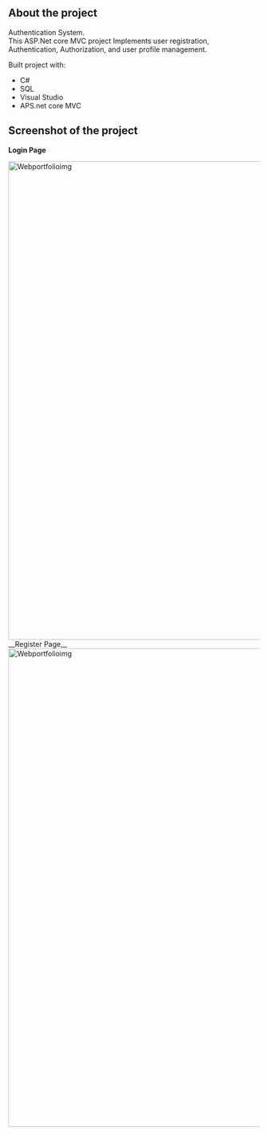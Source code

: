 ## __About the project__  
Authentication System.  
This ASP.Net core MVC project Implements user registration, Authentication, Authorization, and user profile management.

Built project with:   
 - C#
 - SQL
 - Visual Studio
 - APS.net core MVC
## Screenshot of the project     
__Login Page__    

<img width="960" alt="Webportfolioimg" src="https://github.com/Elijahlekomo/Web-Portfolio/assets/111081188/22259a5f-c1f0-4dda-a370-5d93ab8050a8">
 __Register Page__    

<img width="960" alt="Webportfolioimg" src="https://github.com/Elijahlekomo/Web-Portfolio/assets/111081188/22259a5f-c1f0-4dda-a370-5d93ab8050a8">



